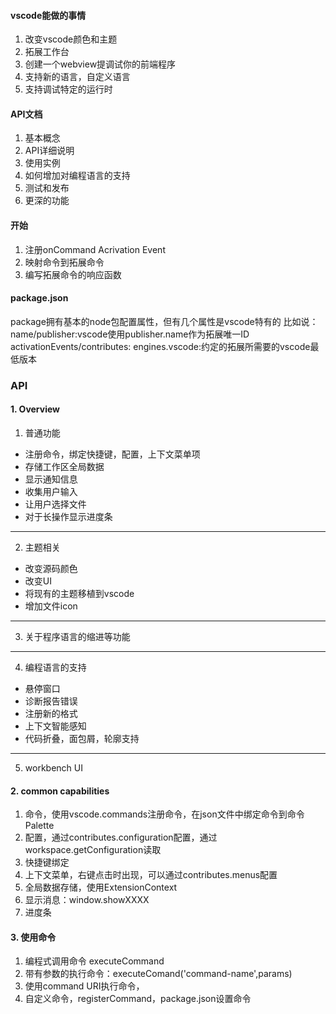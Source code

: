 #### vscode能做的事情

1. 改变vscode颜色和主题
2. 拓展工作台
3. 创建一个webview提调试你的前端程序
4. 支持新的语言，自定义语言
5. 支持调试特定的运行时


#### API文档

1. 基本概念
2. API详细说明
3. 使用实例
4. 如何增加对编程语言的支持
5. 测试和发布
6. 更深的功能


#### 开始
1. 注册onCommand Acrivation Event
2. 映射命令到拓展命令
3. 编写拓展命令的响应函数

#### package.json
package拥有基本的node包配置属性，但有几个属性是vscode特有的
比如说：
name/publisher:vscode使用publisher.name作为拓展唯一ID
activationEvents/contributes:
engines.vscode:约定的拓展所需要的vscode最低版本


### API

#### 1. Overview
1. 普通功能
+ 注册命令，绑定快捷键，配置，上下文菜单项
+ 存储工作区全局数据
+ 显示通知信息
+ 收集用户输入
+ 让用户选择文件
+ 对于长操作显示进度条

---



2. 主题相关
+ 改变源码颜色
+ 改变UI
+ 将现有的主题移植到vscode
+ 增加文件icon

---



3. 关于程序语言的缩进等功能

---



4. 编程语言的支持

+ 悬停窗口
+ 诊断报告错误
+ 注册新的格式
+ 上下文智能感知
+ 代码折叠，面包屑，轮廓支持

---

5. workbench UI

#### 2. common capabilities

1. 命令，使用vscode.commands注册命令，在json文件中绑定命令到命令Palette
2. 配置，通过contributes.configuration配置，通过workspace.getConfiguration读取
3. 快捷键绑定
4. 上下文菜单，右键点击时出现，可以通过contributes.menus配置
5. 全局数据存储，使用ExtensionContext
6. 显示消息：window.showXXXX
7. 进度条

#### 3. 使用命令

1. 编程式调用命令  executeCommand
2. 带有参数的执行命令：executeComand('command-name',params)
3. 使用command URI执行命令，
4. 自定义命令，registerCommand，package.json设置命令